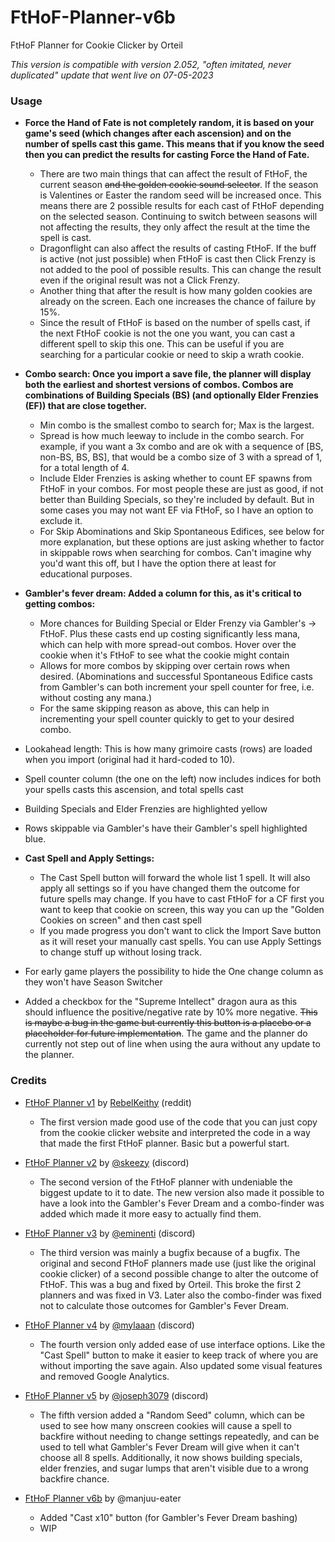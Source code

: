 # FtHoF-Planner-v6b

FtHoF Planner for Cookie Clicker by Orteil

*This version is compatible with version 2.052, "often imitated, never duplicated"  update that went live on 07-05-2023*


### Usage

- **Force the Hand of Fate is not completely random, it is based on your game's seed (which changes after each ascension) and on the number of spells cast this game. This means that if you know the seed then you can predict the results for casting Force the Hand of Fate.**
	- There are two main things that can affect the result of FtHoF, the current season <s>and the golden cookie sound selector</s>. If the season is Valentines or Easter the random seed will be increased once. This means there are 2 possible results for each cast of FtHoF depending on the selected season. Continuing to switch between seasons will not affecting the results, they only affect the result at the time the spell is cast.
	- Dragonflight can also affect the results of casting FtHoF. If the buff is active (not just possible) when FtHoF is cast then Click Frenzy is not added to the pool of possible results. This can change the result even if the original result was not a Click Frenzy.
	- Another thing that after the result is how many golden cookies are already on the screen. Each one increases the chance of failure by 15%.
	- Since the result of FtHoF is based on the number of spells cast, if the next FtHoF cookie is not the one you want, you can cast a different spell to skip this one. This can be useful if you are searching for a particular cookie or need to skip a wrath cookie.

- **Combo search: Once you import a save file, the planner will display both the earliest and shortest versions of combos. Combos are combinations of Building Specials (BS) (and optionally Elder Frenzies (EF)) that are close together.**
	- Min combo is the smallest combo to search for; Max is the largest.
	- Spread is how much leeway to include in the combo search. For example, if you want a 3x combo and are ok with a sequence of [BS, non-BS, BS, BS], that would be a combo size of 3 with a spread of 1, for a total length of 4.
	- Include Elder Frenzies is asking whether to count EF spawns from FtHoF in your combos. For most people these are just as good, if not better than Building Specials, so they're included by default. But in some cases you may not want EF via FtHoF, so I have an option to exclude it.
	- For Skip Abominations and Skip Spontaneous Edifices, see below for more explanation, but these options are just asking whether to factor in skippable rows when searching for combos. Can't imagine why you'd want this off, but I have the option there at least for educational purposes.

- **Gambler's fever dream: Added a column for this, as it's critical to getting combos:**
	- More chances for Building Special or Elder Frenzy via Gambler's -> FtHoF. Plus these casts end up costing significantly less mana, which can help with more spread-out combos. Hover over the cookie when it's FtHoF to see what the cookie might contain
	- Allows for more combos by skipping over certain rows when desired. (Abominations and successful Spontaneous Edifice casts from Gambler's can both increment your spell counter for free, i.e. without costing any mana.)
	- For the same skipping reason as above, this can help in incrementing your spell counter quickly to get to your desired combo.

- Lookahead length: This is how many grimoire casts (rows) are loaded when you import (original had it hard-coded to 10).

- Spell counter column (the one on the left) now includes indices for both your spells casts this ascension, and total spells cast

- Building Specials and Elder Frenzies are highlighted yellow
- Rows skippable via Gambler's have their Gambler's spell highlighted blue.
- **Cast Spell and Apply Settings:**
	- The Cast Spell button will forward the whole list 1 spell. It will also apply all settings so if you have changed them the outcome for future spells may change. If you have to cast FtHoF for a CF first you want to keep that cookie on screen, this way you can up the "Golden Cookies on screen" and then cast spell
	- If you made progress you don't want to click the Import Save button as it will reset your manually cast spells. You can use Apply Settings to change stuff up without losing track.

- For early game players the possibility to hide the One change column as they won't have Season Switcher

- Added a checkbox for the "Supreme Intellect" dragon aura as this should influence the positive/negative rate by 10% more negative. <s>This is maybe a bug in the game but currently this button is a placebo or a placeholder for future implementation</s>. The game and the planner do currently not step out of line when using the aura without any update to the planner.


### Credits

- [FtHoF Planner v1](http://fthof-planner.s3-website.us-east-2.amazonaws.com/) by [RebelKeithy](https://www.reddit.com/user/RebelKeithy) (reddit)
	- The first version made good use of the code that you can just copy from the cookie clicker website and interpreted the code in a way that made the first FtHoF planner. Basic but a powerful start.

- [FtHoF Planner v2](https://messieurs.github.io/fthofplannerv2/) by [@skeezy](https://discord.gg/cookie) (discord)
	- The second version of the FtHoF planner with undeniable the biggest update to it to date. The new version also made it possible to have a look into the Gambler's Fever Dream and a combo-finder was added which made it more easy to actually find them.

- [FtHoF Planner v3](https://eminenti.github.io/FtHoF-Planner-v3/) by [@eminenti](https://discord.com/invite/r6hssr5) (discord)
	- The third version was mainly a bugfix because of a bugfix. The original and second FtHoF planners made use (just like the original cookie clicker) of a second possible change to alter the outcome of FtHoF. This was a bug and fixed by Orteil. This broke the first 2 planners and was fixed in V3. Later also the combo-finder was fixed not to calculate those outcomes for Gambler's Fever Dream.

- [FtHoF Planner v4](https://mylaaan.github.io/FtHoF-Planner-v4/) by [@mylaaan](https://discord.gg/cookie) (discord)
	- The fourth version only added ease of use interface options. Like the "Cast Spell" button to make it easier to keep track of where you are without importing the save again. Also updated some visual features and removed Google Analytics.

- [FtHoF Planner v5](https://joseph3079.github.io/FtHoF-Planner-v5/) by [@joseph3079](https://discord.gg/cookie) (discord)
	- The fifth version added a "Random Seed" column, which can be used to see how many onscreen cookies will cause a spell to backfire without needing to change settings repeatedly, and can be used to tell what Gambler's Fever Dream will give when it can't choose all 8 spells. Additionally, it now shows building specials, elder frenzies, and sugar lumps that aren't visible due to a wrong backfire chance.

- [FtHoF Planner v6b](https://manjuu-eater.github.io/FtHoF-Planner-v6b/) by @manjuu-eater
	- Added "Cast x10" button (for Gambler's Fever Dream bashing)
	- WIP
